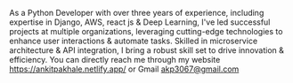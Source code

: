 As a Python Developer with over three years of experience, including expertise in Django, AWS, react js & Deep Learning, I've led successful projects at multiple organizations, leveraging cutting-edge technologies to enhance user interactions & automate tasks. Skilled in microservice architecture & API integration, I bring a robust skill set to drive innovation & efficiency. You can directly reach me through my website https://ankitpakhale.netlify.app/ or Gmail akp3067@gmail.com
